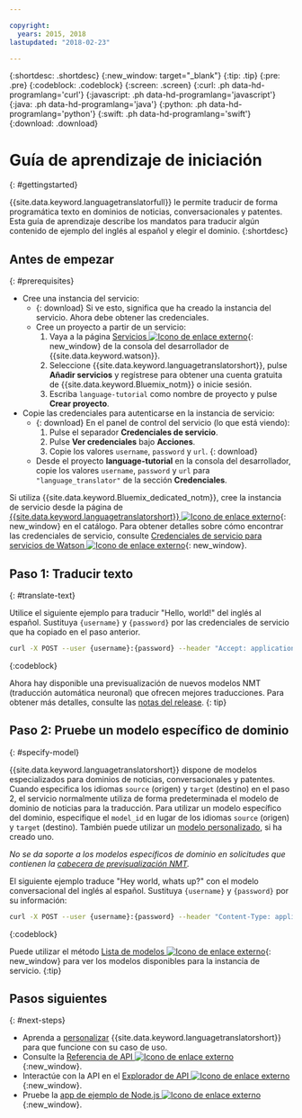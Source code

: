 ```yaml
---

copyright:
  years: 2015, 2018
lastupdated: "2018-02-23"

---
```

<!-- Attribute definitions -->
{:shortdesc: .shortdesc}
{:new_window: target="_blank"}
{:tip: .tip}
{:pre: .pre}
{:codeblock: .codeblock}
{:screen: .screen}
{:curl: .ph data-hd-programlang='curl'}
{:javascript: .ph data-hd-programlang='javascript'}
{:java: .ph data-hd-programlang='java'}
{:python: .ph data-hd-programlang='python'}
{:swift: .ph data-hd-programlang='swift'}
{:download: .download}

# Guía de aprendizaje de iniciación
{: #gettingstarted}

{{site.data.keyword.languagetranslatorfull}} le permite traducir de forma programática texto en dominios de noticias, conversacionales y patentes. Esta guía de aprendizaje describe los mandatos para traducir algún contenido de ejemplo del inglés al español y elegir el dominio.
{:shortdesc}

## Antes de empezar
{: #prerequisites}

- Cree una instancia del servicio:
    - {: download} Si ve esto, significa que ha creado la instancia del servicio. Ahora debe obtener las credenciales.
    - Cree un proyecto a partir de un servicio:
        1.  Vaya a la página [Servicios ![Icono de enlace externo](../../icons/launch-glyph.svg "Icono de enlace externo")](https://console.{DomainName}/developer/watson/services){: new_window} de la consola del desarrollador de {{site.data.keyword.watson}}.
        1.  Seleccione {{site.data.keyword.languagetranslatorshort}}, pulse **Añadir servicios** y regístrese para obtener una cuenta gratuita de {{site.data.keyword.Bluemix_notm}} o inicie sesión.
        1.  Escriba `language-tutorial` como nombre de proyecto y pulse **Crear proyecto**.
- Copie las credenciales para autenticarse en la instancia de servicio:
    - {: download} En el panel de control del servicio (lo que está viendo):
        1.  Pulse el separador **Credenciales de servicio**.
        1.  Pulse **Ver credenciales** bajo **Acciones**.
        1.  Copie los valores `username`, `password` y `url`.
        {: download}
    - Desde el proyecto **language-tutorial** en la consola del desarrollador, copie los valores `username`, `password` y `url` para `"language_translator"` de la sección **Credenciales**.

<!-- Remove this text after dedicated instances have the Developer Console: begin -->

Si utiliza {{site.data.keyword.Bluemix_dedicated_notm}}, cree la instancia de servicio desde la página de [{{site.data.keyword.languagetranslatorshort}} ![Icono de enlace externo](../../icons/launch-glyph.svg "Icono de enlace externo")](https://console.{DomainName}/catalog/services/language-translator/){: new_window} en el catálogo. Para obtener detalles sobre cómo encontrar las credenciales de servicio, consulte [Credenciales de servicio para servicios de Watson ![Icono de enlace externo](../../icons/launch-glyph.svg "Icono de enlace externo")](/docs/services/watson/getting-started-credentials.html#getting-credentials-manually){: new_window}.

<!-- Remove this text after dedicated instances have the Developer Console: end -->

## Paso 1: Traducir texto
{: #translate-text}

Utilice el siguiente ejemplo para traducir "Hello, world!" del inglés al español. Sustituya `{username}` y `{password}` por las credenciales de servicio que ha copiado en el paso anterior.

```bash
curl -X POST --user {username}:{password} --header "Accept: application/json" --data "{\"text\":\"Hello, world\",\"source\":\"en\",\"target\":\"es\"}" https://gateway.watsonplatform.net/language-translator/api/v2/translate
```
{:codeblock}

Ahora hay disponible una previsualización de nuevos modelos NMT (traducción automática neuronal) que ofrecen mejores traducciones. Para obtener más detalles, consulte las [notas del release](release-notes.html#12-january-2018).
{: tip}

<!-- ```
var watson = require('watson-developer-cloud');
var language_translator = watson.language_translator({
  username: 'username',
  password: 'password',
  version: 'v2',
  url: 'https://gateway.watsonplatform.net/language-translator/api'
});
language_translator.translate({
    text: 'Hello, world!',
    source: 'en',
    target: 'es'
  },
  function(err, translation) {
    if (err)
      console.log(err)
    else
      console.log(translation);
});
```
{:node}
{:codeblock} -->

<!-- ```java
LanguageTranslator service = new LanguageTranslator();
service.setUsernameAndPassword("username","password");

TranslationResult result = service.translate("Hello, world!", "en", "es");
System.out.println(result);
```
{:java}
{:codeblock} -->

<!-- ```
import json
from watson_developer_cloud import LanguageTranslatorV2 as LanguageTranslator

language_translator = LanguageTranslator(
    username="username",
    password="password")

translation = language_translator.translate(
    text="Hello, world!",
    source="en",
    target="es"
print(json.dumps(translation, indent=2, ensure_ascii=False))
```
{:python}
{:codeblock} -->


## Paso 2: Pruebe un modelo específico de dominio
{: #specify-model}

{{site.data.keyword.languagetranslatorshort}} dispone de modelos especializados para dominios de noticias, conversacionales y patentes. Cuando especifica los idiomas `source` (origen) y `target` (destino) en el paso 2, el servicio normalmente utiliza de forma predeterminada el modelo de dominio de noticias para la traducción. Para utilizar un modelo específico del dominio, especifique el `model_id` en lugar de los idiomas `source` (origen) y `target` (destino). También puede utilizar un [modelo personalizado](customizing.html), si ha creado uno.

_No se da soporte a los modelos específicos de dominio en solicitudes que contienen la [cabecera de previsualización NMT](release-notes.html#12-january-2018)._

El siguiente ejemplo traduce "Hey world, whats up?" con el modelo conversacional del inglés al español. Sustituya `{username}` y `{password}` por su información:

```bash
curl -X POST --user {username}:{password} --header "Content-Type: application/json" --header "Accept: application/json" --data "{\"text\":\"Hey world, whats up?\",\"model_id\":\"en-es-conversational\"}" "https://gateway.watsonplatform.net/language-translator/api/v2/translate"
```
{:codeblock}

<!-- ```
var watson = require('watson-developer-cloud');
var language_translator = watson.language_translator({
  username: 'username',
  password: 'password',
  url: 'https://gateway.watsonplatform.net/language-translator/api'
  version: 'v2',
});
language_translator.translate({
    text: 'Hey, world! What's up?',
    model_id: 'en-es-conversational'
  },
  function(err, translation) {
    if (err)
      console.log(err)
    else
      console.log(translation);
});
```
{:node}
{:codeblock} -->

<!-- ```java
LanguageTranslator service = new LanguageTranslator();
service.setUsernameAndPassword("username","password");

TranslationResult result = service.translate("Hey, world! What's up?", "en-es-conversational");
System.out.println(result);
```
{:java}
{:codeblock} -->

<!-- ```python
import json
from watson_developer_cloud import LanguageTranslatorV2 as LanguageTranslator

language_translator = LanguageTranslator(
  username="username",
  password="password"
)

translation = language_translator.translate(
  text="Hey, world! What's up?",
  model_id="en-es-conversational"
)
print(json.dumps(translation, indent=2, ensure_ascii=False))
```
{:python}
{:codeblock} -->

Puede utilizar el método [Lista de modelos ![Icono de enlace externo](../../icons/launch-glyph.svg "Icono de enlace externo")](https://www.ibm.com/watson/developercloud/language-translator/api/v2/#list-models){: new_window} para ver los modelos disponibles para la instancia de servicio.
{:tip}

## Pasos siguientes
{: #next-steps}

- Aprenda a [personalizar](/docs/services/language-translator/customizing.html) {{site.data.keyword.languagetranslatorshort}} para que funcione con su caso de uso.
- Consulte la [Referencia de API ![Icono de enlace externo](../../icons/launch-glyph.svg "Icono de enlace externo")](https://www.ibm.com/watson/developercloud/language-translator/api/v2/){:new_window}.
- Interactúe con la API en el [Explorador de API ![Icono de enlace externo](../../icons/launch-glyph.svg "Icono de enlace externo")](https://watson-api-explorer.mybluemix.net/apis/language-translator-v2){:new_window}.
- Pruebe la [app de ejemplo de Node.js ![Icono de enlace externo](../../icons/launch-glyph.svg "Icono de enlace externo")](https://github.com/watson-developer-cloud/language-translator-nodejs){:new_window}.
